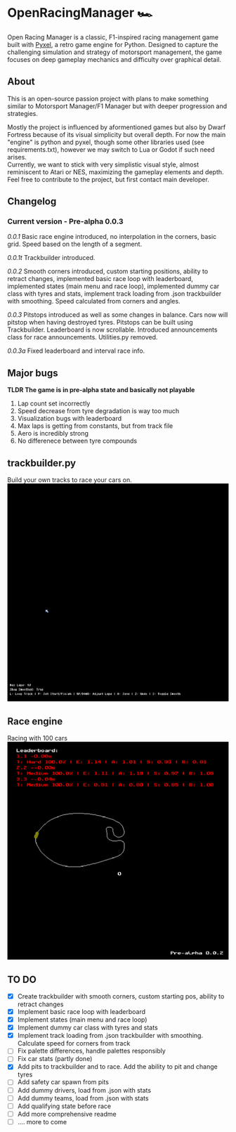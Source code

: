 # OpenRacingManager 🏎️

Open Racing Manager is a classic, F1-inspired racing management game built with [Pyxel](https://github.com/kitao/pyxel), a retro game engine for Python. 
Designed to capture the challenging simulation and strategy of motorsport management, the game focuses on deep gameplay mechanics and difficulty over graphical detail.
## About
This is an open-source passion project with plans to make something similar to Motorsport Manager/F1 Manager but with deeper progression and strategies.  

Mostly the project is influenced by aformentioned games but also by Dwarf Fortress because of its visual simplicity but overall depth.
For now the main "engine" is python and pyxel, though some other libraries used (see requirements.txt), however we may switch to Lua or Godot if such need arises.   
Currently, we want to stick with very simplistic visual style, almost reminiscent to Atari or NES, maximizing the gameplay elements and depth.
Feel free to contribute to the project, but first contact main developer.

## Changelog
### Current version - Pre-alpha 0.0.3
_0.0.1_ Basic race engine introduced, no interpolation in the corners, basic grid. Speed based on the length of a segment.

_0.0.1t_ Trackbuilder introduced.

_0.0.2_ Smooth corners introduced, custom starting positions, ability to retract changes, 
implemented basic race loop with leaderboard, implemented states (main menu and race loop),
implemented dummy car class with tyres and stats, implement track loading from .json trackbuilder with smoothing. Speed calculated from corners and angles.

_0.0.3_ Pitstops introduced as well as some changes in balance. Cars now will pitstop when having destroyed tyres. Pitstops can be built using Trackbuilder. Leaderboard is now scrollable. Introduced announcements class for race announcements.
Utilities.py removed.

_0.0.3a_ Fixed leaderboard and interval race info.

## Major bugs
**TLDR The game is in pre-alpha state and basically not playable**
1. Lap count set incorrectly
2. Speed decrease from tyre degradation is way too much
3. Visualization bugs with leaderboard
4. Max laps is getting from constants, but from track file
5. Aero is incredibly strong
6. No differenece between tyre compounds
## trackbuilder.py
Build your own tracks to race your cars on.
![Game Demo](/gifs/trackbuilder.gif)
## Race engine
Racing with 100 cars
![Game Demo](/gifs/game.gif)
## TO DO
- [x] Create trackbuilder with smooth corners, custom starting pos, ability to retract changes
- [x] Implement basic race loop with leaderboard 
- [x] Implement states (main menu and race loop)
- [x] Implement dummy car class with tyres and stats
- [x] Implement track loading from .json trackbuilder with smoothing. Calculate speed for corners from track
- [ ] Fix palette differences, handle palettes responsibly
- [ ] Fix car stats (partly done)
- [x] Add pits to trackbuilder and to race. Add the ability to pit and change tyres
- [ ] Add safety car spawn from pits
- [ ] Add dummy drivers, load from .json with stats
- [ ] Add dummy teams, load from .json with stats
- [ ] Add qualifying state before race
- [ ] Add more comprehensive readme
- [ ] .... more to come